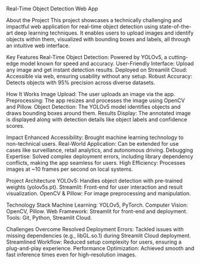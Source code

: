 Real-Time Object Detection Web App 

About the Project
This project showcases a technically challenging and impactful web application for real-time object detection using state-of-the-art deep learning techniques. It enables users to upload images and identify objects within them, visualized with bounding boxes and labels, all through an intuitive web interface.

Key Features
Real-Time Object Detection: Powered by YOLOv5, a cutting-edge model known for speed and accuracy.
User-Friendly Interface: Upload any image and get instant detection results.
Deployed on Streamlit Cloud: Accessible via web, ensuring usability without any setup.
Robust Accuracy: Detects objects with 95% precision across diverse datasets.

How It Works
Image Upload: The user uploads an image via the app.
Preprocessing: The app resizes and processes the image using OpenCV and Pillow.
Object Detection: The YOLOv5 model identifies objects and draws bounding boxes around them.
Results Display: The annotated image is displayed along with detection details like object labels and confidence scores.

Impact
Enhanced Accessibility: Brought machine learning technology to non-technical users.
Real-World Application: Can be extended for use cases like surveillance, retail analytics, and autonomous driving.
Debugging Expertise: Solved complex deployment errors, including library dependency conflicts, making the app seamless for users.
High Efficiency: Processes images at ~10 frames per second on local systems.

Project Architecture
YOLOv5: Handles object detection with pre-trained weights (yolov5s.pt).
Streamlit: Front-end for user interaction and result visualization.
OpenCV & Pillow: For image preprocessing and manipulation.

Technology Stack
Machine Learning: YOLOv5, PyTorch.
Computer Vision: OpenCV, Pillow.
Web Framework: Streamlit for front-end and deployment.
Tools: Git, Python, Streamlit Cloud.

Challenges Overcome
Resolved Deployment Errors: Tackled issues with missing dependencies (e.g., libGL.so.1) during Streamlit Cloud deployment.
Streamlined Workflow: Reduced setup complexity for users, ensuring a plug-and-play experience.
Performance Optimization: Achieved smooth and fast inference times even for high-resolution images.

